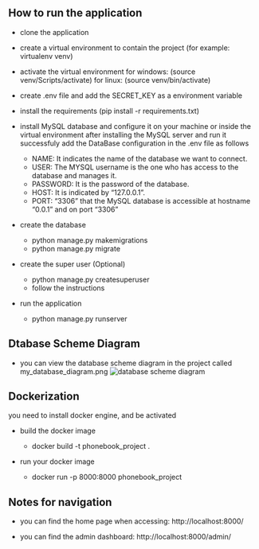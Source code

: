 ## How to run the application

* clone the application

* create a virtual environment to contain the project (for example: virtualenv venv)

* activate the virtual environment for windows: (source venv/Scripts/activate) for linux: (source venv/bin/activate)

* create .env file and add the SECRET_KEY as a environment variable

* install the requirements (pip install -r requirements.txt)

* install MySQL database and configure it on your machine or inside the virtual environment
    after installing the MySQL server and run it successfuly add the DataBase configuration in the .env file as follows
    * NAME: It indicates the name of the database we want to connect.
    * USER: The MYSQL username is the one who has access to the database and manages it.
    * PASSWORD: It is the password of the database. 
    * HOST: It is indicated by “127.0.0.1”.
    * PORT: “3306” that the MySQL database is accessible at hostname “0.0.1” and on port “3306”


* create the database

    * python manage.py makemigrations
    * python manage.py migrate

* create the super user (Optional)

    * python manage.py createsuperuser
    * follow the instructions

* run the application
    * python manage.py runserver

## Dtabase Scheme Diagram
* you can view the database scheme diagram in the project called my_database_diagram.png
![database scheme diagram](my_database_diagram.png)

## Dockerization
you need to install docker engine, and be activated

* build the docker image

    * docker build -t phonebook_project .

* run your docker image

    * docker run -p 8000:8000 phonebook_project



## Notes for navigation

* you can find the home page when accessing: http://localhost:8000/

* you can find the admin dashboard: http://localhost:8000/admin/
